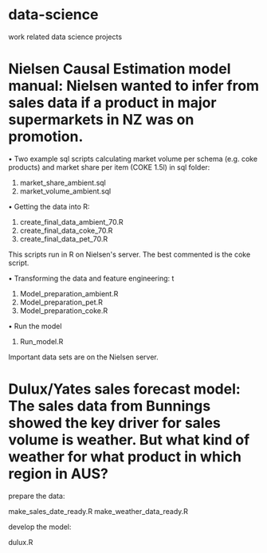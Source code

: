 # data-science
work related data science projects

# Nielsen Causal Estimation model manual: Nielsen wanted to infer from sales data if a product in major supermarkets in NZ was on promotion.

•	Two example sql scripts calculating market volume per schema (e.g. coke products) and market share per item (COKE 1.5l) in sql folder:
1.	market_share_ambient.sql 
2.	market_volume_ambient.sql

•	Getting the data into R:
1.	create_final_data_ambient_70.R 
2.	create_final_data_coke_70.R 
3.	create_final_data_pet_70.R

This scripts run in R on Nielsen's server. The best commented is the coke script.

•	Transforming the data and feature engineering: t
1.	Model_preparation_ambient.R
2.	Model_preparation_pet.R
3.	Model_preparation_coke.R

•	Run the model
1.	Run_model.R

Important data sets are on the Nielsen server.

# Dulux/Yates sales forecast model: The sales data from Bunnings showed the key driver for sales volume is weather. But what kind of weather for what product in which region in AUS?
 
 prepare the data:
 
 make_sales_date_ready.R
 make_weather_data_ready.R
 
 
 develop the model:
 
 dulux.R


